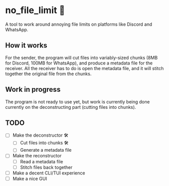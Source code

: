 # no_file_limit 📂
A tool to work around annoying file limits on platforms like Discord and WhatsApp.

## How it works
For the sender, the program will cut files into variably-sized chunks (8MB for Discord, 100MB for WhatsApp), and produce a metadata file for the receiver. All the receiver has to do is open the metadata file, and it will stitch together the original file from the chunks.

## Work in progress
The program is not ready to use yet, but work is currently being done currently on the deconstructing part (cutting files into chunks).

## TODO
- [ ] Make the deconstructor 🛠
  - [ ] Cut files into chunks 🛠
  - [ ] Generate a metadata file
- [ ] Make the reconstructor
  - [ ] Read a metadata file
  - [ ] Stitch files back together
- [ ] Make a decent CLI/TUI experience
- [ ] Make a nice GUI